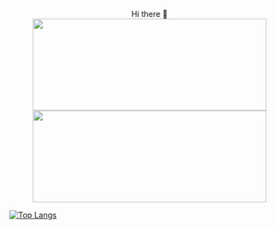<div align=center> Hi there 👋 </div>


<div align=center display=inline>
  
  <img width=420 height=165 src="https://github-readme-stats.vercel.app/api?username=shapsberg&count_private=true&show_icons=true&theme=transparent" />
 
  <img width=420 height=165 src="https://github-readme-stats.vercel.app/api/top-langs/?username=shapsberg&theme=transparent&layout=compact" />

</div> 

[![Top Langs](https://github-readme-stats.vercel.app/api/top-langs/?username=madsemilf&theme=transparent&layout=compact)](https://github.com/madsemilf/github-readme-stats)

<!--
**Shapsberg/shapsberg** is a ✨ _special_ ✨ repository because its `README.md` (this file) appears on your GitHub profile.

Here are some ideas to get you started:

- 🔭 I’m currently working on ...
- 🌱 I’m currently learning ...
- 👯 I’m looking to collaborate on ...
- 🤔 I’m looking for help with ...
- 💬 Ask me about ...
- 📫 How to reach me: ...
- 😄 Pronouns: ...
- ⚡ Fun fact: ...

https://github.com/anuraghazra/github-readme-stats
-->

